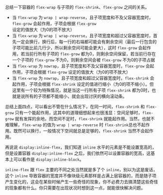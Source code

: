 总结一下容器的 `flex-wrap` 与子项的 `flex-shrink`、`flex-grow` 之间的关系。

- 当 `flex-wrap` 为 `wrap | wrap-reverse`，且子项宽度和不及父容器宽度时，`flex-grow` 会起作用，子项会根据 `flex-grow` 设定的值放大（为0的项不放大）
- 当 `flex-wrap` 为 `wrap | wrap-reverse`，且子项宽度和超过父容器宽度时，首先一定会换行，换行后，每一行的右端都可能会有剩余空间（最后一行包含的子项可能比前几行少，所以剩余空间可能会更大），这时 `flex-grow` 会起作用，若当前行所有子项的 `flex-grow` 都为0，则剩余空间保留，若当前行存在一个子项的 `flex-grow` 不为0，则剩余空间会被 `flex-grow` 不为0的子项占据
- 当 `flex-wrap` 为 `nowrap`，且子项宽度和不及父容器宽度时，`flex-grow` 会起作用，子项会根据 `flex-grow` 设定的值放大（为0的项不放大）
- 当 `flex-wrap` 为 `nowrap`，且子项宽度和超过父容器宽度时，`flex-shrink` 会起作用，子项会根据 `flex-shrink` 设定的值进行缩小（为0的项不缩小）。但这里有一个较为特殊情况，就是当这一行所有子项 `flex-shrink` 都为0时，也就是说所有的子项都不能缩小，就会出现讨厌的横向滚动条。


总结上面四点，可以看出不管在什么情况下，在同一时间，`flex-shrink` 和 `flex-grow` 只有一个能起作用，这其中的道理细想起来也很浅显：空间足够时，`flex-grow` 就有发挥的余地，而空间不足时，`flex-shrink` 就能起作用。当然，也就不难理解，`flex-wrap` 的值为 `wrap | wrap-reverse` 时 `flex-shrink`总也不起作用。既然可以换行，一般情况下空间就总是足够的，`flex-shrink` 当然不会起作用。

再说说 `display:inline-flex`，我们知道 `inline` 水平的元素是不能设置宽高的，但是设置容器 `display:inline-flex` 之后，我们依然可以设置容器的宽高，这基本上可以看作是 `display:inline-block`。

`inline-flex` 跟 `flex` 主要的不同之处当然就是多了个 `inline`，别以为这是废话，这个 `inline` 导致容器的宽度并不像块级元素那样是占满上层容器的，而是随子项产生变化的，这会在某些时候产生一些奇怪的现象，你不必费力去搞清楚这些奇怪的现象都有什么。你只需要在出现状况时想到这一点，就能很快解决问题。